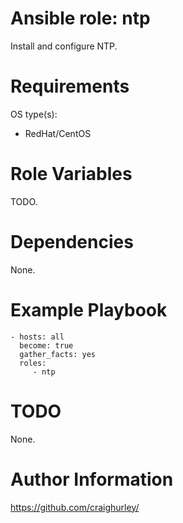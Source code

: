 # Ansible role: ntp

Install and configure NTP.

# Requirements

OS type(s):
- RedHat/CentOS

# Role Variables

TODO.

# Dependencies

None.

# Example Playbook

    - hosts: all
      become: true
      gather_facts: yes
      roles:
         - ntp

# TODO

None.

# Author Information

https://github.com/craighurley/

